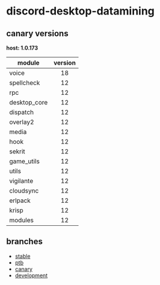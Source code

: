 # discord-desktop-datamining

## canary versions

**host: 1.0.173**

| module | version |
| ------ | :-----: |
| voice | 18 |
| spellcheck | 12 |
| rpc | 12 |
| desktop_core | 12 |
| dispatch | 12 |
| overlay2 | 12 |
| media | 12 |
| hook | 12 |
| sekrit | 12 |
| game_utils | 12 |
| utils | 12 |
| vigilante | 12 |
| cloudsync | 12 |
| erlpack | 12 |
| krisp | 12 |
| modules | 12 |

## branches

- [stable](https://github.com/OpenAsar/discord-desktop-datamining/tree/stable)
- [ptb](https://github.com/OpenAsar/discord-desktop-datamining/tree/ptb)
- [canary](https://github.com/OpenAsar/discord-desktop-datamining/tree/canary)
- [development](https://github.com/OpenAsar/discord-desktop-datamining/tree/development)